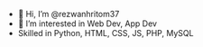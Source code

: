 - 👋 Hi, I’m @rezwanhritom37
- 👀 I’m interested in Web Dev, App Dev
- Skilled in Python, HTML, CSS, JS, PHP, MySQL
<!---
rezwanhritom37/rezwanhritom37 is a ✨ special ✨ repository because its `README.md` (this file) appears on your GitHub profile.
You can click the Preview link to take a look at your changes.
--->
